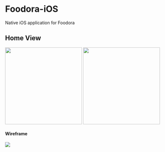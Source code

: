 # Foodora-iOS
Native iOS application for Foodora

## Home View 
<img src="https://imgur.com/gWMzmjD.png" width="250"></img>
<img src="https://i.imgur.com/dUKG0yO.png" width="250"></img>
<br>

#### Wireframe
<img src="https://i.imgur.com/GJNR2G0.png"></img>

